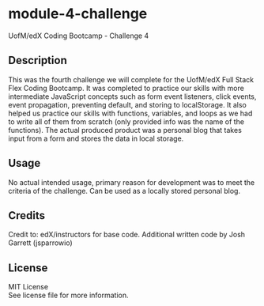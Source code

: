 # module-4-challenge
UofM/edX Coding Bootcamp - Challenge 4

## Description

This was the fourth challenge we will complete for the UofM/edX Full Stack Flex Coding Bootcamp. It was completed to practice our skills with more intermediate JavaScript concepts such as form event listeners, click events, event propagation, preventing default, and storing to localStorage. It also helped us practice our skills with functions, variables, and loops as we had to write all of them from scratch (only provided info was the name of the functions).  The actual produced product was a personal blog that takes input from a form and stores the data in local storage.

## Usage

No actual intended usage, primary reason for development was to meet the criteria of the challenge. Can be used as a locally stored personal blog.

## Credits

Credit to: edX/instructors for base code. Additional written code by Josh Garrett (jsparrowio)

## License

MIT License\
See license file for more information.
